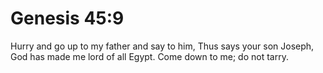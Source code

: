 # Genesis 45:9

Hurry and go up to my father and say to him, Thus says your son Joseph, God has made me lord of all Egypt. Come down to me; do not tarry.
